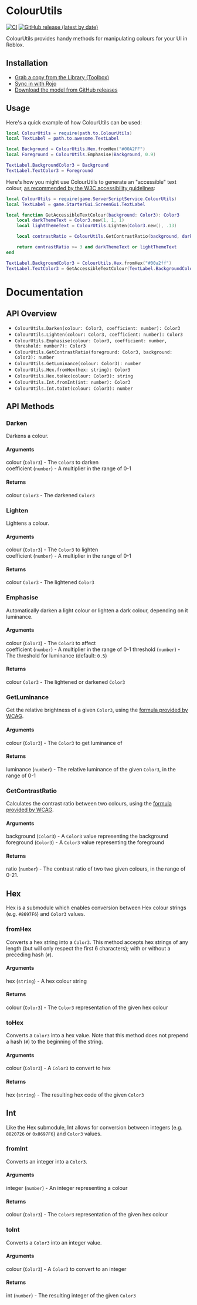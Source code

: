 <!-- Link References -->
[CI Status]: https://github.com/ClockworkSquirrel/colour-utils/actions
[Latest Release]: https://github.com/ClockworkSquirrel/colour-utils/releases/latest
[Library URL]: https://www.roblox.com/library/6573728888

# ColourUtils
[![CI](https://github.com/ClockworkSquirrel/colour-utils/actions/workflows/ci.yml/badge.svg)][CI Status]
[![GitHub release (latest by date)](https://img.shields.io/github/v/release/clockworksquirrel/colour-utils?label=latest+release)][Latest Release]

ColourUtils provides handy methods for manipulating colours for your UI in Roblox.

## Installation
* [Grab a copy from the Library (Toolbox)][Library URL]
* [Sync in with Rojo](https://rojo.space)
* [Download the model from GitHub releases][Latest Release]

## Usage
Here's a quick example of how ColourUtils can be used:

```lua
local ColourUtils = require(path.to.ColourUtils)
local TextLabel = path.to.awesome.TextLabel

local Background = ColourUtils.Hex.fromHex("#00A2FF")
local Foreground = ColourUtils.Emphasise(Background, 0.9)

TextLabel.BackgroundColor3 = Background
TextLabel.TextColor3 = Foreground
```

Here's how you might use ColourUtils to generate an "accessible" text colour, [as recommended by the W3C accessibility guidelines](https://www.w3.org/TR/2008/REC-WCAG20-20081211/#visual-audio-contrast-contrast):
```lua
local ColourUtils = require(game.ServerScriptService.ColourUtils)
local TextLabel = game.StarterGui.ScreenGui.TextLabel

local function GetAccessibleTextColour(background: Color3): Color3
    local darkThemeText = Color3.new(1, 1, 1)
    local lightThemeText = ColourUtils.Lighten(Color3.new(), .13)

    local contrastRatio = ColourUtils.GetContrastRatio(background, darkThemeText)

    return contrastRatio >= 3 and darkThemeText or lightThemeText
end

TextLabel.BackgroundColor3 = ColourUtils.Hex.fromHex("#00a2ff")
TextLabel.TextColor3 = GetAccessibleTextColour(TextLabel.BackgroundColor3)
```

# Documentation
## API Overview
* `ColourUtils.Darken(colour: Color3, coefficient: number): Color3`
* `ColourUtils.Lighten(colour: Color3, coefficient: number): Color3`
* `ColourUtils.Emphasise(colour: Color3, coefficient: number, threshold: number?): Color3`
* `ColourUtils.GetContrastRatio(foreground: Color3, background: Color3): number`
* `ColourUtils.GetLuminance(colour: Color3): number`
* `ColourUtils.Hex.fromHex(hex: string): Color3`
* `ColourUtils.Hex.toHex(colour: Color3): string`
* `ColourUtils.Int.fromInt(int: number): Color3`
* `ColourUtils.Int.toInt(colour: Color3): number`

## API Methods
### Darken
Darkens a colour.
#### Arguments
colour (`Color3`) - The `Color3` to darken\
coefficient (`number`) - A multiplier in the range of 0-1
#### Returns
colour `Color3` - The darkened `Color3`

### Lighten
Lightens a colour.
#### Arguments
colour (`Color3`) - The `Color3` to lighten\
coefficient (`number`) - A multiplier in the range of 0-1
#### Returns
colour `Color3` - The lightened `Color3`

### Emphasise
Automatically darken a light colour or lighten a dark colour, depending on it luminance.
#### Arguments
colour (`Color3`) - The `Color3` to affect\
coefficient (`number`) - A multiplier in the range of 0-1
threshold (`number`) - The threshold for luminance (default: `0.5`)

#### Returns
colour `Color3` - The lightened or darkened `Color3`

### GetLuminance
Get the relative brightness of a given `Color3`, using the [formula provided by WCAG](https://www.w3.org/TR/WCAG20-TECHS/G17.html#G17-tests).
#### Arguments
colour (`Color3`) - The `Color3` to get luminance of
#### Returns
luminance (`number`) - The relative luminance of the given `Color3`, in the range of 0-1

### GetContrastRatio
Calculates the contrast ratio between two colours, using the [formula provided by WCAG](https://www.w3.org/TR/WCAG20-TECHS/G17.html#G17-tests).
#### Arguments
background (`Color3`) - A `Color3` value representing the background\
foreground (`Color3`) - A `Color3` value representing the foreground
#### Returns
ratio (`number`) - The contrast ratio of two two given colours, in the range of 0-21.

## Hex
Hex is a submodule which enables conversion between Hex colour strings (e.g. `#8697F6`) and `Color3` values.

### fromHex
Converts a hex string into a `Color3`. This method accepts hex strings of any length (but will only respect the first 6 characters); with or without a preceding hash (`#`).
#### Arguments
hex (`string`) - A hex colour string
#### Returns
colour (`Color3`) - The `Color3` representation of the given hex colour

### toHex
Converts a `Color3` into a hex value. Note that this method does not prepend a hash (`#`) to the beginning of the string.
#### Arguments
colour (`Color3`) - A `Color3` to convert to hex
#### Returns
hex (`string`) - The resulting hex code of the given `Color3`

## Int
Like the Hex submodule, Int allows for conversion between integers (e.g. `8820726` or `0x8697F6`) and `Color3` values.

### fromInt
Converts an integer into a `Color3`.
#### Arguments
integer (`number`) - An integer representing a colour
#### Returns
colour (`Color3`) - The `Color3` representation of the given hex colour

### toInt
Converts a `Color3` into an integer value.
#### Arguments
colour (`Color3`) - A `Color3` to convert to an integer
#### Returns
int (`number`) - The resulting integer of the given `Color3`
